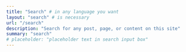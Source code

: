 ```yaml
---
title: "Search" # in any language you want
layout: "search" # is necessary
url: "/search"
description: "Search for any post, page, or content on this site"
summary: "search"
# placeholder: "placeholder text in search input box"
---
```

